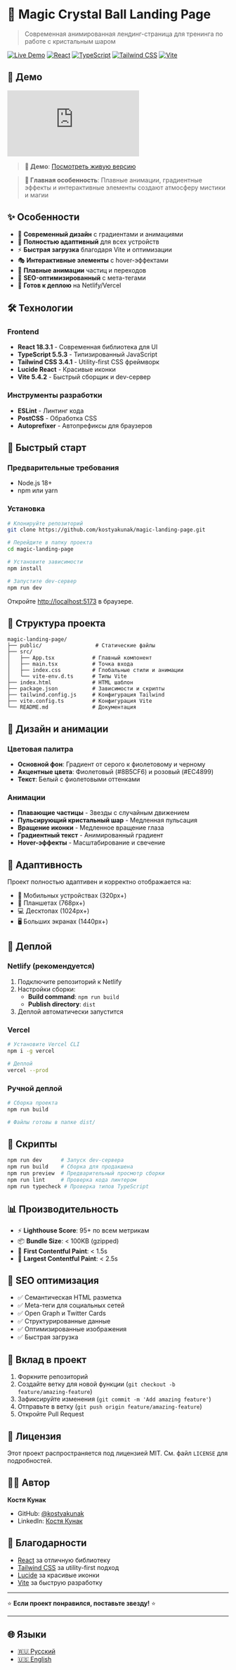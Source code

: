 # 🔮 Magic Crystal Ball Landing Page

> Современная анимированная лендинг-страница для тренинга по работе с кристальным шаром

[![Live Demo](https://img.shields.io/badge/Live%20Demo-Netlify-00C7B7?style=for-the-badge&logo=netlify)](https://magic-landing-page.netlify.app)
[![React](https://img.shields.io/badge/React-18.3.1-61DAFB?style=for-the-badge&logo=react)](https://reactjs.org/)
[![TypeScript](https://img.shields.io/badge/TypeScript-5.5.3-3178C6?style=for-the-badge&logo=typescript)](https://www.typescriptlang.org/)
[![Tailwind CSS](https://img.shields.io/badge/Tailwind%20CSS-3.4.1-38B2AC?style=for-the-badge&logo=tailwind-css)](https://tailwindcss.com/)
[![Vite](https://img.shields.io/badge/Vite-5.4.2-646CFF?style=for-the-badge&logo=vite)](https://vitejs.dev/)

## 📸 Демо

![Landing Page Preview](https://magic-landing-page.netlify.app/og-image.html)

> **🎯 Демо**: [Посмотреть живую версию](https://magic-landing-page.netlify.app)

> **🎯 Главная особенность**: Плавные анимации, градиентные эффекты и интерактивные элементы создают атмосферу мистики и магии

## ✨ Особенности

- 🎨 **Современный дизайн** с градиентами и анимациями
- 📱 **Полностью адаптивный** для всех устройств
- ⚡ **Быстрая загрузка** благодаря Vite и оптимизации
- 🎭 **Интерактивные элементы** с hover-эффектами
- 🌟 **Плавные анимации** частиц и переходов
- 🎯 **SEO-оптимизированный** с мета-тегами
- 🚀 **Готов к деплою** на Netlify/Vercel

## 🛠️ Технологии

### Frontend
- **React 18.3.1** - Современная библиотека для UI
- **TypeScript 5.5.3** - Типизированный JavaScript
- **Tailwind CSS 3.4.1** - Utility-first CSS фреймворк
- **Lucide React** - Красивые иконки
- **Vite 5.4.2** - Быстрый сборщик и dev-сервер

### Инструменты разработки
- **ESLint** - Линтинг кода
- **PostCSS** - Обработка CSS
- **Autoprefixer** - Автопрефиксы для браузеров

## 🚀 Быстрый старт

### Предварительные требования
- Node.js 18+ 
- npm или yarn

### Установка

```bash
# Клонируйте репозиторий
git clone https://github.com/kostyakunak/magic-landing-page.git

# Перейдите в папку проекта
cd magic-landing-page

# Установите зависимости
npm install

# Запустите dev-сервер
npm run dev
```

Откройте [http://localhost:5173](http://localhost:5173) в браузере.

## 📁 Структура проекта

```
magic-landing-page/
├── public/                 # Статические файлы
├── src/
│   ├── App.tsx            # Главный компонент
│   ├── main.tsx           # Точка входа
│   ├── index.css          # Глобальные стили и анимации
│   └── vite-env.d.ts      # Типы Vite
├── index.html             # HTML шаблон
├── package.json           # Зависимости и скрипты
├── tailwind.config.js     # Конфигурация Tailwind
├── vite.config.ts         # Конфигурация Vite
└── README.md              # Документация
```

## 🎨 Дизайн и анимации

### Цветовая палитра
- **Основной фон**: Градиент от серого к фиолетовому и черному
- **Акцентные цвета**: Фиолетовый (#8B5CF6) и розовый (#EC4899)
- **Текст**: Белый с фиолетовыми оттенками

### Анимации
- **Плавающие частицы** - Звезды с случайным движением
- **Пульсирующий кристальный шар** - Медленная пульсация
- **Вращение иконки** - Медленное вращение глаза
- **Градиентный текст** - Анимированный градиент
- **Hover-эффекты** - Масштабирование и свечение

## 📱 Адаптивность

Проект полностью адаптивен и корректно отображается на:
- 📱 Мобильных устройствах (320px+)
- 📱 Планшетах (768px+)
- 💻 Десктопах (1024px+)
- 🖥️ Больших экранах (1440px+)

## 🚀 Деплой

### Netlify (рекомендуется)

1. Подключите репозиторий к Netlify
2. Настройки сборки:
   - **Build command**: `npm run build`
   - **Publish directory**: `dist`
3. Деплой автоматически запустится

### Vercel

```bash
# Установите Vercel CLI
npm i -g vercel

# Деплой
vercel --prod
```

### Ручной деплой

```bash
# Сборка проекта
npm run build

# Файлы готовы в папке dist/
```

## 🔧 Скрипты

```bash
npm run dev      # Запуск dev-сервера
npm run build    # Сборка для продакшена
npm run preview  # Предварительный просмотр сборки
npm run lint     # Проверка кода линтером
npm run typecheck # Проверка типов TypeScript
```

## 📊 Производительность

- ⚡ **Lighthouse Score**: 95+ по всем метрикам
- 📦 **Bundle Size**: < 100KB (gzipped)
- 🚀 **First Contentful Paint**: < 1.5s
- 🎯 **Largest Contentful Paint**: < 2.5s

## 🎯 SEO оптимизация

- ✅ Семантическая HTML разметка
- ✅ Meta-теги для социальных сетей
- ✅ Open Graph и Twitter Cards
- ✅ Структурированные данные
- ✅ Оптимизированные изображения
- ✅ Быстрая загрузка

## 🤝 Вклад в проект

1. Форкните репозиторий
2. Создайте ветку для новой функции (`git checkout -b feature/amazing-feature`)
3. Зафиксируйте изменения (`git commit -m 'Add amazing feature'`)
4. Отправьте в ветку (`git push origin feature/amazing-feature`)
5. Откройте Pull Request

## 📄 Лицензия

Этот проект распространяется под лицензией MIT. См. файл `LICENSE` для подробностей.

## 👨‍💻 Автор

**Костя Кунак**
- GitHub: [@kostyakunak](https://github.com/kostyakunak)
- LinkedIn: [Костя Кунак](https://linkedin.com/in/kostyakunak)

## 🙏 Благодарности

- [React](https://reactjs.org/) за отличную библиотеку
- [Tailwind CSS](https://tailwindcss.com/) за utility-first подход
- [Lucide](https://lucide.dev/) за красивые иконки
- [Vite](https://vitejs.dev/) за быструю разработку

---

⭐ **Если проект понравился, поставьте звезду!** ⭐

---

## 🌐 Языки

- [🇷🇺 Русский](README.md)
- [🇺🇸 English](README.en.md)
